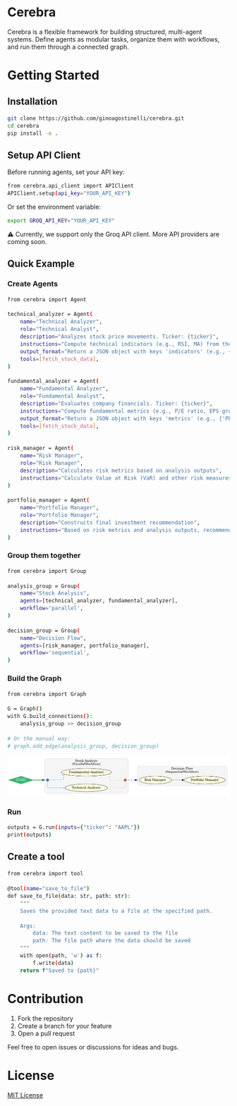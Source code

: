 # Cerebra

Cerebra is a flexible framework for building structured, multi-agent systems. Define agents as modular tasks, organize them with workflows, and run them through a connected graph.

# Getting Started

## Installation

```bash
git clone https://github.com/ginoagostinelli/cerebra.git
cd cerebra
pip install -e .
```

## Setup API Client

Before running agents, set your API key:

```bash
from cerebra.api_client import APIClient
APIClient.setup(api_key="YOUR_API_KEY")
```
Or set the environment variable:
```bash
export GROQ_API_KEY="YOUR_API_KEY"
```

⚠️ Currently, we support only the Groq API client. More API providers are coming soon.

## Quick Example
### Create Agents
```bash
from cerebra import Agent

technical_analyzer = Agent(
    name="Technical Analyzer",
    role="Technical Analyst",
    description="Analyzes stock price movements. Ticker: {ticker}",
    instructions="Compute technical indicators (e.g., RSI, MA) from the stock data.",
    output_format="Return a JSON object with keys 'indicators' (e.g., {'RSI': ..., 'MA': ...}), 'visualization' (URL to chart), and 'summary' (text description).",
    tools=[fetch_stock_data],
)

fundamental_analyzer = Agent(
    name="Fundamental Analyzer",
    role="Fundamental Analyst",
    description="Evaluates company financials. Ticker: {ticker}",
    instructions="Compute fundamental metrics (e.g., P/E ratio, EPS growth) from the stock data.",
    output_format="Return a JSON object with keys 'metrics' (e.g., {'PE': ..., 'EPS': ...}), 'valuation' (text assessment), and 'recommendation' ('buy', 'hold', or 'sell').",
    tools=[fetch_stock_data],
)

risk_manager = Agent(
    name="Risk Manager",
    role="Risk Manager",
    description="Calculates risk metrics based on analysis outputs",
    instructions="Calculate Value at Risk (VaR) and other risk measures using results from analysis agents.",
)

portfolio_manager = Agent(
    name="Portfolio Manager",
    role="Portfolio Manager",
    description="Constructs final investment recommendation",
    instructions="Based on risk metrics and analysis outputs, recommend buy/hold/sell decisions.",
)
```

### Group them together
```bash
from cerebra import Group

analysis_group = Group(
    name="Stock Analysis",
    agents=[technical_analyzer, fundamental_analyzer],
    workflow='parallel',
)

decision_group = Group(
    name="Decision Flow",
    agents=[risk_manager, portfolio_manager],
    workflow='sequential',
)
```

### Build the Graph
```bash
from cerebra import Graph

G = Graph()
with G.build_connections():
    analysis_group >> decision_group

# Or the manual way:
# graph.add_edge(analysis_group, decision_group)
```

![Example Graph](./docs/img/example_graph.png)

### Run
```bash
outputs = G.run(inputs={"ticker": "AAPL"})
print(outputs)
```

## Create a tool
```bash
from cerebra import tool

@tool(name="save_to_file")
def save_to_file(data: str, path: str):
    """
    Saves the provided text data to a file at the specified path.
    
    Args:
        data: The text content to be saved to the file
        path: The file path where the data should be saved
    """
    with open(path, 'w') as f:
        f.write(data)
    return f"Saved to {path}"
```

# Contribution

1. Fork the repository
2. Create a branch for your feature
3. Open a pull request

Feel free to open issues or discussions for ideas and bugs.

# License

[MIT License](https://github.com/ginoagostinelli/cerebra/blob/main/LICENSE)

